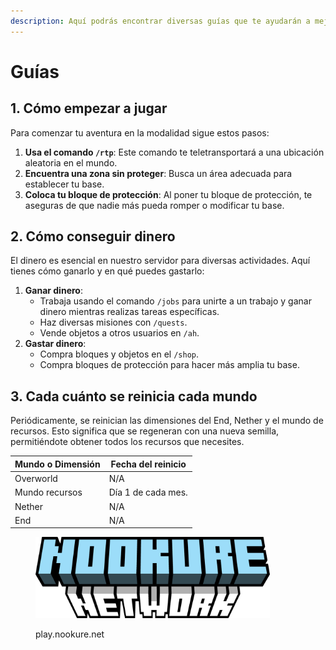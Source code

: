 ```yaml
---
description: Aquí podrás encontrar diversas guías que te ayudarán a mejorar en el Survival.
---
```


# Guías

## 1. Cómo empezar a jugar

Para comenzar tu aventura en la modalidad sigue estos pasos:

1. **Usa el comando `/rtp`**: Este comando te teletransportará a una ubicación aleatoria en el mundo.
2. **Encuentra una zona sin proteger**: Busca un área adecuada para establecer tu base.
3. **Coloca tu bloque de protección**: Al poner tu bloque de protección, te aseguras de que nadie más pueda romper o modificar tu base.

## 2. Cómo conseguir dinero

El dinero es esencial en nuestro servidor para diversas actividades. Aquí tienes cómo ganarlo y en qué puedes gastarlo:

1. **Ganar dinero**:
   * Trabaja usando el comando `/jobs` para unirte a un trabajo y ganar dinero mientras realizas tareas específicas.
   * Haz diversas misiones con `/quests`.
   * Vende objetos a otros usuarios en `/ah`.
2. **Gastar dinero**:
   * Compra bloques y objetos en el `/shop`.
   * Compra bloques de protección para hacer más amplia tu base.

## 3. Cada cuánto se reinicia cada mundo

Periódicamente, se reinician las dimensiones del End, Nether y el mundo de recursos. Esto significa que se regeneran con una nueva semilla, permitiéndote obtener todos los recursos que necesites.

| Mundo o Dimensión | Fecha del reinicio |
| ----------------- | ------------------ |
| Overworld         | N/A                |
| Mundo recursos    | Día 1 de cada mes. |
| Nether            | N/A                |
| End               | N/A                |

<figure><img src="../../.gitbook/assets/image (9).png" alt="" width="375"><figcaption><p>play.nookure.net</p></figcaption></figure>
